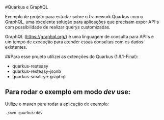 #Quarkus e GraphQL
 
Exemplo de projeto para estudar sobre o framework Quarkus com o GraphQL, uma excelente solução para aplicações que precisam expor API's com possibilidade de realizar querys customizadas.

GraphQL (https://graphql.org/) é uma linguagem de consulta para API's e um tempo de execução para atender essas consultas com os dados existentes.

##Para esse projeto utilizei as extenções do Quarkus (1.6.1-Final):

- quarkus-resteasy
- quarkus-resteasy-jsonb
- quarkus-smallrye-graphql 

## Para rodar o exemplo em modo _dev_ use:

Utilize o maven para rodar a aplicação de exemplo:
```
./mvn quarkus:dev
```